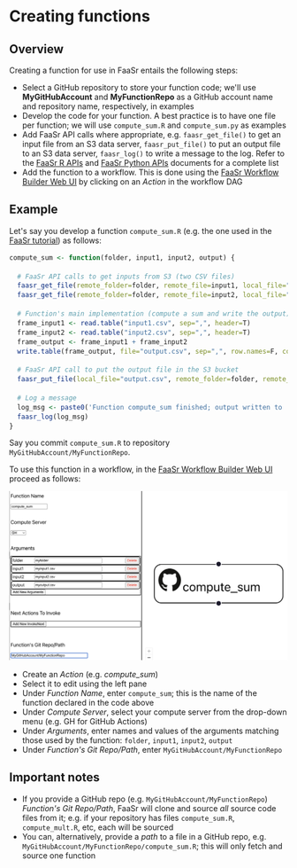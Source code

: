 # Creating functions

## Overview

Creating a function for use in FaaSr entails the following steps:

- Select a GitHub repository to store your function code; we'll use **MyGitHubAccount** and **MyFunctionRepo** as a GitHub account name and repository name, respectively, in examples
- Develop the code for your function. A best practice is to have one file per function; we will use `compute_sum.R` and `compute_sum.py` as examples
- Add FaaSr API calls where appropriate, e.g. `faasr_get_file()` to get an input file from an S3 data server, `faasr_put_file()` to put an output file to an S3 data server, `faasr_log()` to write a message to the log. Refer to the [FaaSr R APIs] and [FaaSr Python APIs] documents for a complete list
- Add the function to a workflow. This is done using the [FaaSr Workflow Builder Web UI] by clicking on an _Action_ in the workflow DAG

## Example

Let's say you develop a function `compute_sum.R` (e.g. the one used in the [FaaSr tutorial]) as follows:

```r
compute_sum <- function(folder, input1, input2, output) {

  # FaaSr API calls to get inputs from S3 (two CSV files)
  faasr_get_file(remote_folder=folder, remote_file=input1, local_file="input1.csv")
  faasr_get_file(remote_folder=folder, remote_file=input2, local_file="input2.csv")

  # Function's main implementation (compute a sum and write the output)
  frame_input1 <- read.table("input1.csv", sep=",", header=T)
  frame_input2 <- read.table("input2.csv", sep=",", header=T)
  frame_output <- frame_input1 + frame_input2
  write.table(frame_output, file="output.csv", sep=",", row.names=F, col.names=T)

  # FaaSr API call to put the output file in the S3 bucket
  faasr_put_file(local_file="output.csv", remote_folder=folder, remote_file=output)

  # Log a message
  log_msg <- paste0('Function compute_sum finished; output written to ', folder, '/', output, ' in default S3 bucket')
  faasr_log(log_msg)
}	
```

Say you commit `compute_sum.R` to repository `MyGitHubAccount/MyFunctionRepo`. 

To use this function in a workflow, in the [FaaSr Workflow Builder Web UI] proceed as follows:

![alt text](compute_sum_example.png)

- Create an _Action_ (e.g. *compute_sum*)
- Select it to edit using the left pane
- Under _Function Name_, enter `compute_sum`; this is the name of the function declared in the code above
- Under _Compute Server_, select your compute server from the drop-down menu (e.g. GH for GitHub Actions)
- Under _Arguments_, enter names and values of the arguments matching those used by the function: `folder`, `input1`, `input2`, `output`
- Under _Function's Git Repo/Path_, enter `MyGitHubAccount/MyFunctionRepo`

## Important notes

- If you provide a GitHub repo (e.g. `MyGitHubAccount/MyFunctionRepo`) _Function's Git Repo/Path_, FaaSr will clone and source _all_ source code files from it; e.g. if your repository has files `compute_sum.R`, `compute_mult.R`, etc, each will be sourced
- You can, alternatively, provide a _path_ to a file in a GitHub repo, e.g. `MyGitHubAccount/MyFunctionRepo/compute_sum.R`; this will only fetch and source one function

[FaaSr R APIs]: r_api.md
[FaaSr Python APIs]: py_api.md
[FaaSr Workflow Builder Web UI]: workflows.md
[FaaSr tutorial]: tutorial.md
